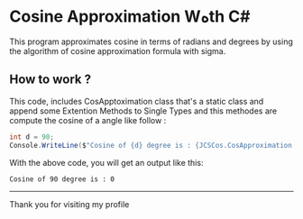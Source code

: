 # Cosine Approximation Wهth C#
This program approximates cosine in terms of radians and degrees by using the algorithm of cosine approximation formula with sigma.
## How to work ? 
This code, includes CosApptoximation class that's a static class and append some Extention Methods to Single Types and this methodes are compute the cosine of a angle like follow :  
```csharp
int d = 90; 
﻿Console.WriteLine($"Cosine of {d} degree is : {JCSCos.CosApproximation.DegreeApCos(d)}");
```
With the above code, you will get an output like this:  
```
Cosine of 90 degree is : 0
```
---
Thank you for visiting my profile
